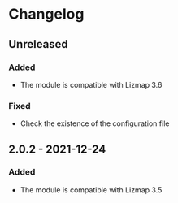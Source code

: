 # Changelog

## Unreleased

### Added

* The module is compatible with Lizmap 3.6

### Fixed

* Check the existence of the configuration file 

## 2.0.2 - 2021-12-24

### Added

* The module is compatible with Lizmap 3.5
